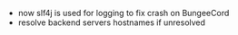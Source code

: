 - now slf4j is used for logging to fix crash on BungeeCord
- resolve backend servers hostnames if unresolved
